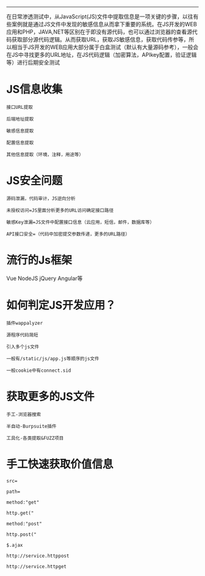 
---
在日常渗透测试中，从JavaScript(JS)文件中提取信息是一项关键的步骤，以往有些案例就是通过JS文件中发现的敏感信息从而拿下重要的系统。在JS开发的WEB应用和PHP，JAVA,NET等区别在于即没有源代码，也可以通过浏览器的查看源代码获取部分源代码逻辑。从而获取URL，获取JS敏感信息，获取代码传参等，所以相当于JS开发的WEB应用大部分属于白盒测试（默认有大量源码参考），一般会在JS中寻找更多的URL地址，在JS代码逻辑（加密算法，APIkey配置，验证逻辑等）进行后期安全测试

# JS信息收集

```
接口URL提取

后端地址提取

敏感信息提取

配置信息提取

其他信息提取（环境，注释，用途等）
```

# JS安全问题

```
源码泄漏，代码审计，JS逆向分析

未授权访问=JS里面分析更多的URL访问确定接口路径

敏感Key泄漏=JS文件中配置接口信息（云应用，短信，邮件，数据库等）

API接口安全=（代码中加密提交参数传递，更多的URL路径）

```
# 流行的Js框架

Vue NodeJS jQuery Angular等

# 如何判定JS开发应用？

```
插件wappalyzer

源程序代码简短

引入多个js文件

一般有/static/js/app.js等顺序的js文件

一般cookie中有connect.sid
```

# 获取更多的JS文件

```
手工-浏览器搜索

半自动-Burpsuite插件

工具化-各类提取&FUZZ项目
```

# 手工快速获取价值信息

```
src=

path=

method:"get"

http.get("

method:"post"

http.post("

$.ajax

http://service.httppost

http://service.httpget
```